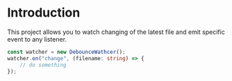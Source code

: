 # Introduction

This project allows you to watch changing of the latest file and emit specific event to any listener.

```ts
const watcher = new DebounceWathcer();
watcher.on("change", (filename: string) => {
    // do something
});
```
